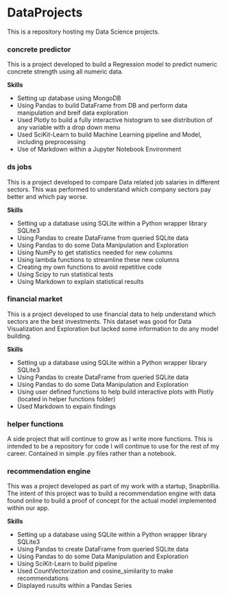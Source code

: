 # DataProjects

This is a repository hosting my Data Science projects.

### concrete predictor

This is a project developed to build a Regression model to predict numeric concrete strength using all numeric data.

**Skills**

* Setting up database using MongoDB
* Using Pandas to build DataFrame from DB and perform data manipulation and breif data exploration
* Used Plotly to build a fully interactive histogram to see distribution of any variable with a drop down menu
* Used SciKit-Learn to build Machine Learning pipeline and Model, including preprocessing
* Use of Markdown within a Jupyter Notebook Environment

### ds jobs

This is a project developed to compare Data related job salaries in different sectors. This was performed to understand which company sectors pay better and which pay worse.

**Skills**

* Setting up a database using SQLite within a Python wrapper library SQLite3
* Using Pandas to create DataFrame from queried SQLite data
* Using Pandas to do some Data Manipulation and Exploration
* Using NumPy to get statistics needed for new columns
* Using lambda functions to streamline these new columns
* Creating my own functions to avoid repetitive code
* Using Scipy to run statistical tests
* Using Markdown to explain statistical results

### financial market

This is a project developed to use financial data to help understand which sectors are the best investments. This dataset was good for Data Visualization and Exploration but lacked some information to do any model building.

**Skills**

* Setting up a database using SQLite within a Python wrapper library SQLite3
* Using Pandas to create DataFrame from queried SQLite data
* Using Pandas to do some Data Manipulation and Exploration
* Using user defined functions to help build interactive plots with Plotly (located in helper functions folder)
* Used Markdown to expain findings

### helper functions

A side project that will continue to grow as I write more functions. This is intended to be a repository for code I will continue to use for the rest of my career. Contained in simple .py files rather than a notebook.

### recommendation engine

This was a project developed as part of my work with a startup, Snapbrillia. The intent of this project was to build a recommendation engine with data found online to build a proof of concept for the actual model implemented within our app.

**Skills**

* Setting up a database using SQLite within a Python wrapper library SQLite3
* Using Pandas to create DataFrame from queried SQLite data
* Using Pandas to do some Data Manipulation and Exploration
* Using SciKit-Learn to build pipeline
* Used CountVectorization and cosine_similarity to make recommendations
* Displayed rusults within a Pandas Series
